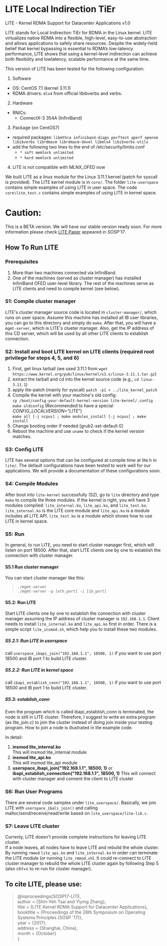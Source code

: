 LITE Local Indirection TiEr
====

LITE - Kernel RDMA Support for Datacenter Applications v1.0

LITE stands for Local Indirection TiEr for RDMA in the Linux kernel.
LITE virtualizes native RDMA into a flexible, high-level, easy-to-use abstraction and allows applications to safely share resources.
Despite the widely-held belief that kernel bypassing is essential to RDMA’s low-latency performance, LITE shows that using a kernel-level indirection can achieve both flexibility and lowlatency, scalable performance at the same time.

This version of LITE has been tested for the following configuration:

1. Software
  * OS: CentOS 7.1 (kernel 3.11.1)
  * RDMA drivers: `mlx4` from official libibverbs and verbs.
2. Hardware
  * RNICs:
    * ConnectX-3 354A (InfiniBand)
3. Package (on CentOS7)
  * required packages: `libmthca infiniband-diags perftest qperf opensm libibverbs librdmacm librdmacm-devel libmlx4 libibverbs-utils`
  * add the following two lines to the end of /etc/security/limits.conf
    * `* soft memlock unlimited`
    * `* hard memlock unlimited`
4. LITE is not compatible with MLNX_OFED now

We built LITE as a linux module for the Linux 3.11.1 kernel (patch for syscall is provided).
The LITE kernel module is in `core/`. 
The folder `lite-userspace` contains simple examples of using LITE in user space.
The code `core\lite_test.c` contains simple examples of using LITE in kernel space.

# Caution:
This is a BETA version. We will have our stable version ready soon.
For more information please check [LITE Paper](https://dl.acm.org/citation.cfm?id=3132762) appeared in *SOSP'17*.

## How To Run LITE

### Prerequisites
1. More than two machines connected via InfiniBand.
2. One of the machines (served as cluster manager) has installed InfiniBand OFED user-level library. The rest of the machines serve as LITE clients and need to compile kernel (see below).

### S1: Compile cluster manager
LITE's cluster manager source code is located in `cluster-manager/`, which runs on user space. Assume this machine has installed all IB user libraries, you can go to this directory and simply do `make`. After that, you will have a `mgmt-server`, which is LITE's clueter manager. Also, get the IP address of this CD server, which will be used by all other LITE clients to establish connection.

### S2: Install and boot LITE kernel on LITE clients (required root privilege for steps 4, 5, and 6)
1. First, get linux tarball (we used 3.11.1 from `wget https://www.kernel.org/pub/linux/kernel/v3.x/linux-3.11.1.tar.gz`)
2. extract the tarball and cd into the kernel source code (e.g., `cd linux-3.11.1`)
3. apply lite-patch (mainly for syscall) `patch -p1 < ../lite_kernel_patch`
4. Compile the kernel with your machine's old config:                                                        
`cp /boot/config-your-default-kernel-version lite-kernel/.config`  
`make oldconfig` (Recommended to have a special _CONFIG_LOCALVERSION="LITE"_)  
`make all [-j ncpus] ; make modules_install [-j ncpus] ; make install`
5. Change booting order if needed [grub2-set-default 0]
6. Reboot the machine and use `uname` to check if the kernel version matches.
<!--
patch is generated by `diff -uNr linux-3.11.1 lite-kernel > lite_kernel_patch`
-->
### S3: Config LITE

LITE has several options that can be configured at compile time at lite.h in `lite/`. The default configurations have been tested to work well for our applications. We will provide a documentation of these configurations soon.

### S4: Compile Modules
After boot into `lite-kernel` successfully (S2), go to `lite` directory and type `make` to compile lite three modules. If the kernel is right, you will have 3 modules compiled: `lite_internal.ko`, `lite_api.ko`, and `lite_test.ko`. `lite_internal.ko` is the LITE core module and `lite_api.ko` is a module includes all LITE API. `lite_test.ko` is a module which shows how to use LITE in kernel space.

### S5: Run
In general, to run LITE, you need to start cluster manager first, which will listen on port 18500. After that, start LITE clients one by one to establish the connection with cluster manager.

#### S5.1 Run cluster manager
You can start cluster manager like this:  
> `./mgmt-server`  
> `./mgmt-server -p [eth_port] -i [ib_port]`  

#### S5.2: Run LITE
Start LITE clients one by one to establish the connection with cluster manager assuming the IP address of cluster manager is `192.168.1.1`. Client needs to install `lite_internal.ko` and `lite_api.ko` first in order. There is a simple script `lite_insmod.sh`, which help you to install these two modules.

##### S5.2.1: Run LITE in userspace
call `userspace_ibapi_join("192.168.1.1", 18500, 1)` if you want to use port 18500 and IB port 1 to build LITE cluster.

##### S5.2.2: Run LITE in kernel space
call `ibapi_establish_conn("192.168.1.1", 18500, 1)` if you want to use port 18500 and IB port 1 to build LITE cluster.

##### S5.3: establish_conn
Even the program which is called ibapi_establish_conn is terminated, the node is still in LITE cluster.
Therefore, I suggest to write an extra program (as lite_join.c) to join the cluster instead of doing join inside your testing program.
How to join a node is illustrated in lite example code.

In detail:  
1. **insmod lite_internal.ko**  
      This will insmod lite_internal module  
2. **insmod lite_api.ko**  
      This will insmod lite_api module
3. **userspace_ibapi_join("192.168.1.1", 18500, 1)**  or **ibapi_establish_connection("192.168.1.1", 18500, 1)**
      This will connect with cluster manager and connent the client to LITE cluster

### S6: Run User Programs
There are several code samples under `lite_userspace/`. Basically, we join LITE with `userspace_ibali_join()` and calling malloc/send/receive/read/write based on `lite_userspace/lite-lib.c`.

### S7: Leave LITE cluster
Currenly, LITE doesn't provide complete instructions for leaving LITE cluster.  
If a node leaves, all nodes have to leave LITE and rebuild the whole cluster. By running `rmmod` `lite_api.ko` and `lite_internal.ko` in order can terminate the LITE module (or running `lite_rmmod.sh`). 
It could re-connect to LITE cluster manager to rebuild the whole LITE cluster again by following Step 5 (also ctrl+c to re-run for cluster manager).

## To cite LITE, please use:

>\@inproceedings{SOSP17-LITE\,  
> author = {Shin-Yeh Tsai and Yiying Zhang},  
> title = {LITE Kernel RDMA Support for Datacenter Applications},  
> booktitle = {Proceedings of the 26th Symposium on Operating Systems Principles (SOSP '17)},  
> year = {2017},  
> address = {Shanghai, China},  
> month = {October}  
>}
 
